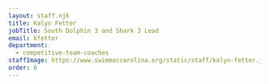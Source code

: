 ```yaml
---
layout: staff.njk
title: Kalyn Fetter
jobTitle: South Dolphin 3 and Shark 3 Lead
email: kfetter
department:
  - competitive-team-coaches
staffImage: https://www.swimmaccarolina.org/static/staff/kalyn-fetter.jpg
order: 0
---
```

